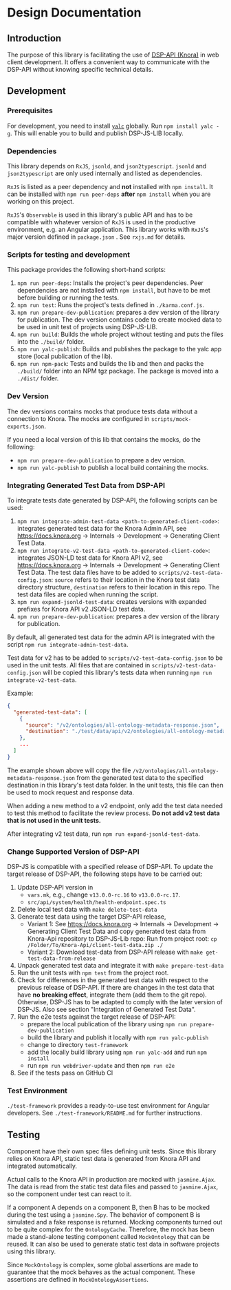 # Design Documentation

## Introduction

The purpose of this library is facilitating the use of [DSP-API (Knora)](https://www.knora.org) in web client development. 
It offers a convenient way to communicate with the DSP-API without knowing specific technical details.  

## Development

### Prerequisites

For development, you need to install [`yalc`](<https://www.npmjs.com/package/yalc>) globally. 
Run `npm install yalc -g`. This will enable you to build and publish DSP-JS-LIB locally.

### Dependencies

This library depends on `RxJS`, `jsonld`, and `json2typescript`. `jsonld` and `json2typescript` are only used internally and listed as dependencies.

`RxJS` is listed as a peer dependency and **not** installed with `npm install`.
It can be installed with `npm run peer-deps` **after** `npm install` when you are working on this project.

`RxJS`'s `Observable` is used in this library's public API
and has to be compatible with whatever version of `RxJS` is used in the productive environment, e.g. an Angular application.
This library works with `RxJS`'s major version defined in `package.json` . See `rxjs.md` for details.

### Scripts for testing and development

This package provides the following short-hand scripts:

1. `npm run peer-deps`: Installs the project's peer dependencies. Peer dependencies are not installed with `npm install`, but have to be met before building or running the tests.
1. `npm run test`: Runs the project's tests defined in `./karma.conf.js`.
1. `npm run prepare-dev-publication`: prepares a dev version of the library for publication. The dev version contains code to create mocked data to be used in unit test of projects using DSP-JS-LIB.
1. `npm run build`: Builds the whole project without testing and puts the files into the `./build/` folder.
1. `npm run yalc-publish`: Builds and publishes the package to the yalc app store (local publication of the lib).
1. `npm run npm-pack`: Tests and builds the lib and then and packs the `./build/` folder into an NPM tgz package. The package is moved into a `./dist/` folder.

### Dev Version

The dev versions contains mocks that produce tests data without a connection to Knora.
The mocks are configured in `scripts/mock-exports.json`.

If you need a local version of this lib that contains the mocks, do the following:
   - `npm run prepare-dev-publication` to prepare a dev version.
   - `npm run yalc-publish` to publish a local build containing the mocks.

### Integrating Generated Test Data from DSP-API

To integrate tests date generated by DSP-API, the following scripts can be used:

1. `npm run integrate-admin-test-data <path-to-generated-client-code>`: integrates generated test data for the Knora Admin API,
see <https://docs.knora.org> -> Internals -> Development -> Generating Client Test Data.
1. `npm run integrate-v2-test-data <path-to-generated-client-code>`: integrates JSON-LD test data for Knora API v2,
see <https://docs.knora.org> -> Internals -> Development -> Generating Client Test Data.
The test data files have to be added to `scripts/v2-test-data-config.json`: `source` refers to their location in the Knora test data directory structure,
`destination` refers to their location in this repo. The test data files are copied when running the script.
1. `npm run expand-jsonld-test-data`: creates versions with expanded prefixes for Knora API v2 JSON-LD test data.
1. `npm run prepare-dev-publication`: prepares a dev version of the library for publication.

By default, all generated test data for the admin API is integrated with the script `npm run integrate-admin-test-data`.

Test data for v2 has to be added to `scripts/v2-test-data-config.json` to be used in the unit tests.
All files that are contained in `scripts/v2-test-data-config.json` will be copied this library's tests data when running `npm run integrate-v2-test-data`.

Example:

```json
{
  "generated-test-data": [
    {
      "source": "/v2/ontologies/all-ontology-metadata-response.json",
      "destination": "./test/data/api/v2/ontologies/all-ontology-metadata-response.json"
    },
    ...
  ]
}
```

The example shown above will copy the file `/v2/ontologies/all-ontology-metadata-response.json`
from the generated test data to the specified destination in this library's test data folder.
In the unit tests, this file can then be used to mock request and response data.

When adding a new method to a v2 endpoint, only add the test data needed to test this method to facilitate the review process.
**Do not add v2 test data that is not used in the unit tests.**

After integrating v2 test data, run `npm run expand-jsonld-test-data`.


### Change Supported Version of DSP-API

DSP-JS is compatible with a specified release of DSP-API.
To update the target release of DSP-API, the following steps have to be carried out:

1. Update DSP-API version in
   - `vars.mk`, e.g., change `v13.0.0-rc.16` to `v13.0.0-rc.17`.
   - `src/api/system/health/health-endpoint.spec.ts`
1. Delete local test data with `make delete-test-data`
1. Generate test data using the target DSP-API release,
   - Variant 1: See <https://docs.knora.org> -> Internals -> Development -> Generating Client Test Data
   and copy generated test data from Knora-Api repository to DSP-JS-Lib repo:
   Run from project root: `cp /Folder/To/Knora-Api/client-test-data.zip ./`
   - Variant 2: Download test-data from DSP-API release with `make get-test-data-from-release`
1. Unpack generated test data and integrate it with `make prepare-test-data`
1. Run the unit tests with `npm test` from the project root.
1. Check for differences in the generated test data with respect to the previous release of DSP-API.
   If there are changes in the test data that have **no breaking effect**, integrate them (add them to the git repo).
   Otherwise, DSP-JS has to be adapted to comply with the later version of DSP-JS. Also see section "Integration of Generated Test Data".
1. Run the e2e tests against the target release of DSP-API:
   - prepare the local publication of the library using `npm run prepare-dev-publication`
   - build the library and publish it locally with `npm run yalc-publish`
   - change to directory `test-framework`
   - add the locally build library using `npm run yalc-add` and run `npm install`
   - run `npm run webdriver-update` and then `npm run e2e`
1. See if the tests pass on GitHub CI

### Test Environment

`./test-framework` provides a ready-to-use test environment for Angular developers. See `./test-framework/README.md` for further instructions.

## Testing

Component have their own spec files defining unit tests.
Since this library relies on Knora API,
static test data is generated from Knora API and integrated automatically.

Actual calls to the Knora API in production are mocked with `jasmine.Ajax`.
The data is read from the static test data files and passed to `jasmine.Ajax`,
so the component under test can react to it.

If a component A depends on a component B, then B has to be mocked during the test using a `jasmine.Spy`.
The behavior of component B is simulated and a fake response is returned.
Mocking components turned out to be quite complex for the `OntologyCache`. 
Therefore, the mock has been made a stand-alone testing component called `MockOntology` that can be reused.
It can also be used to generate static test data in software projects using this library.

Since `MockOntology` is complex, some global assertions are made to guarantee that the mock behaves as the actual component.
These assertions are defined in `MockOntologyAssertions`.
